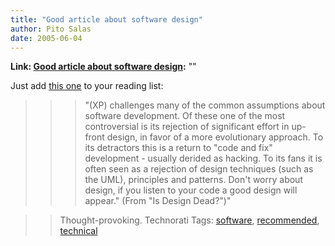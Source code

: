 ```yaml
---
title: "Good article about software design"
author: Pito Salas
date: 2005-06-04
---
```


**Link: [Good article about software design](None):** ""

Just add [this one](<http://www.martinfowler.com/articles/designDead.html>) to
your reading list:

>>

>>> "(XP) challenges many of the common assumptions about software
development. Of these one of the most controversial is its rejection of
significant effort in up-front design, in favor of a more evolutionary
approach.  To its detractors this is a return to "code and fix" development -
usually derided as hacking. To its fans it is often seen as a rejection of
design techniques (such as the UML), principles and patterns. Don't worry
about design, if you listen to your code a good design will appear." (From "Is
Design Dead?")"

>>

>> Thought-provoking. Technorati Tags:
[software](<http://technorati.com/tag/software>),
[recommended](<http://technorati.com/tag/recommended>),
[technical](<http://technorati.com/tag/technical>)


